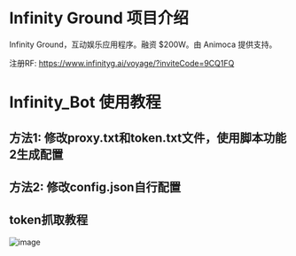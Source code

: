 # Infinity Ground 项目介绍
Infinity Ground，互动娱乐应用程序。融资 $200W。由 Animoca 提供支持。

注册RF: https://www.infinityg.ai/voyage/?inviteCode=9CQ1FQ

# Infinity_Bot 使用教程
## 方法1: 修改proxy.txt和token.txt文件，使用脚本功能2生成配置
## 方法2: 修改config.json自行配置

## token抓取教程
![image](https://github.com/user-attachments/assets/8c4acbd3-e536-4ff2-a673-99d21ff422e8)
